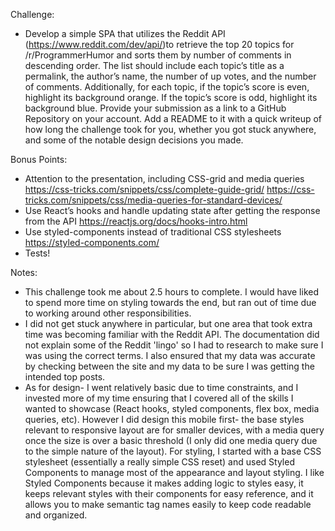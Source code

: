 Challenge:
- Develop a simple SPA that utilizes the Reddit API (https://www.reddit.com/dev/api/)to retrieve the top  20 topics for /r/ProgrammerHumor and sorts them by number of comments in descending order. 
The list should include each topic’s title as a permalink, the author’s name, the number of up votes, and  the number of comments. 
Additionally, for each topic, if the topic’s score is even, highlight its background orange. If the topic’s  score is odd, highlight its background blue. 
Provide your submission as a link to a GitHub Repository on your account. Add a README to it with a  quick writeup of how long the challenge took for you, whether you got stuck anywhere, and some of the  notable design decisions you made.

Bonus Points:
- Attention to the presentation, including CSS-grid and media queries 
https://css-tricks.com/snippets/css/complete-guide-grid/ 
https://css-tricks.com/snippets/css/media-queries-for-standard-devices/ 
- Use React’s hooks and handle updating state after getting the response from the API 
https://reactjs.org/docs/hooks-intro.html 
- Use styled-components instead of traditional CSS stylesheets https://styled-components.com/ 
- Tests!

Notes:
- This challenge took me about 2.5 hours to complete. I would have liked to spend more time on styling towards the end, but ran out of time due to working around other responsibilities.
- I did not get stuck anywhere in particular, but one area that took extra time was becoming familiar with the Reddit API. The documentation did not explain some of the Reddit 'lingo' so I had to research to make sure I was using the correct terms. I also ensured that my data was accurate by checking between the site and my data to be sure I was getting the intended top posts.
- As for design- I went relatively basic due to time constraints, and I invested more of my time ensuring that I covered all of the skills I wanted to showcase (React hooks, styled components, flex box, media queries, etc). However I did design this mobile first- the base styles relevant to responsive layout are for smaller devices, with a media query once the size is over a basic threshold (I only did one media query due to the simple nature of the layout). For styling, I started with a base CSS stylesheet (essentially a really simple CSS reset) and used Styled Components to manage most of the appearance and layout styling. I like Styled Components because it makes adding logic to styles easy, it keeps relevant styles with their components for easy reference, and it allows you to make semantic tag names easily to keep code readable and organized.